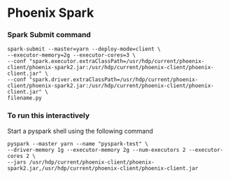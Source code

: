 # Phoenix Spark

### Spark Submit command
```
spark-submit --master=yarn --deploy-mode=client \
--executor-memory=2g --executor-cores=3 \
--conf "spark.executor.extraClassPath=/usr/hdp/current/phoenix-client/phoenix-spark2.jar:/usr/hdp/current/phoenix-client/phoenix-client.jar" \
--conf "spark.driver.extraClassPath=/usr/hdp/current/phoenix-client/phoenix-spark2.jar:/usr/hdp/current/phoenix-client/phoenix-client.jar" \
filename.py
```


### To run this interactively
Start a pyspark shell using the following command
```
pyspark --master yarn --name "pyspark-test" \
--driver-memory 1g --executor-memory 2g --num-executors 2 --executor-cores 2 \
--jars /usr/hdp/current/phoenix-client/phoenix-spark2.jar,/usr/hdp/current/phoenix-client/phoenix-client.jar
```